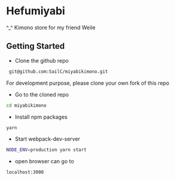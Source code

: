 Hefumiyabi
===================

^_^ Kimono store for my friend Weile

Getting Started
---------------

- Clone the github repo
 ```bash
  git@github.com:SailC/miyabikimono.git
 ```
 For development purpose, please clone your own fork of this repo

- Go to the cloned repo
 ```bash
 cd miyabikimono
 ```

- Install npm packages
 ```bash
 yarn
 ```

- Start webpack-dev-server
 ```bash
 NODE_ENV=production yarn start
 ```

- open browser can go to
 ```bash
 localhost:3000
 ```
